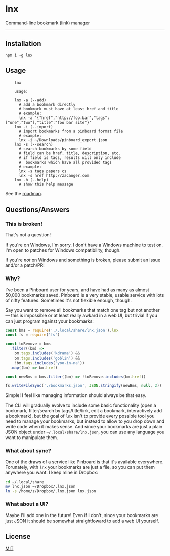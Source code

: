 # lnx

Command-line bookmark (link) manager

--------

## Installation

`npm i -g lnx`

## Usage

```
    lnx

    usage:

    lnx -a (--add)
      # add a bookmark directly
      # bookmark must have at least href and title
      # example:
      lnx -a '{"href","http://foo.bar","tags":["one","two"],"title":"foo bar site"}'
    lnx -i (--import)
      # import bookmarks from a pinboard format file
      # example:
      lnx -i ~/Downloads/pinboard_export.json
    lnx -s (--search)
      # search bookmarks by some field
      # field can be href, title, description, etc.
      # if field is tags, results will only include
      #  bookmarks which have all provided tags
      # example:
      lnx -s tags papers cs
      lnx -s href http://zacanger.com
    lnx -h (--help)
      # show this help message
```

See the [roadmap](./todo.md).

## Questions/Answers

### This is broken!

That's not a question!

If you're on Windows, I'm sorry. I don't have a Windows machine to test on. I'm
open to patches for Windows compatibility, though.

If you're _not_ on Windows and something is broken, please submit an issue
and/or a patch/PR!

### Why?

I've been a Pinboard user for years, and have had as many as almost 50,000
bookmarks saved. Pinboard is a very stable, usable service with lots of nifty
features. Sometimes it's not flexible enough, though.

Say you want to remove all bookmarks that match one tag but not another &mdash;
this is impossible or at least really awkard in a web UI, but trivial if you can
just program against your bookmarks:

```javascript
const bms = require('./.local/share/lnx.json').lnx
const fs = require('fs')

const toRemove = bms
  .filter((bm) =>
    bm.tags.includes('kdrama') &&
    bm.tags.includes('goblin') &&
    !bm.tags.includes('yoo-in-na'))
  .map((bm) => bm.href)

const newBms = bms.filter((bm) => !toRemove.includes(bm.href))

fs.writeFileSync('./bookmarks.json', JSON.stringify(newBms, null, 2))
```

Simple! I feel like managing information should always be that easy.

The CLI will gradually evolve to include some basic functionality (open a
bookmark, filter/search by tags/title/link, edit a bookmark, interactively add a
bookmark), but the goal of `lnx` isn't to provide every possible tool you need
to manage your bookmarks, but instead to allow to you drop down and write code
when it makes sense. And since your bookmarks are just a plain JSON object under
`~/.local/share/lnx.json`, you can use any language you want to manipulate them.

### What about sync?

One of the draws of a service like Pinboard is that it's available everywhere.
Forunately, with `lnx` your bookmarks are just a file, so you can put them
anywhere you want. I keep mine in Dropbox:

```sh
cd ~/.local/share
mv lnx.json ~/Dropbox/.lnx.json
ln -s /home/z/Dropbox/.lnx.json lnx.json
```

### What about a UI?

Maybe I'll add one in the future! Even if I don't, since your bookmarks are just
JSON it should be somewhat straightfoward to add a web UI yourself.

## License

[MIT](./LICENSE.md)
